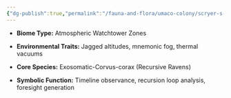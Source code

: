 ```yaml
---
{"dg-publish":true,"permalink":"/fauna-and-flora/umaco-colony/scryer-s-perch/","tags":["AtmosphericWatchtowerZones","Exosomatic-Corvus-corax","ForesightGeneration","RecursiveRavens","TimelineObservance","recursiveThinking","systemsThinking","recursiveThinking","systemsThinking"],"updated":"2025-04-07T10:51:44.166+01:00"}
---
```


- **Biome Type:** Atmospheric Watchtower Zones
    
- **Environmental Traits:** Jagged altitudes, mnemonic fog, thermal vacuums
    
- **Core Species:** Exosomatic-Corvus-corax (Recursive Ravens)
    
- **Symbolic Function:** Timeline observance, recursion loop analysis, foresight generation